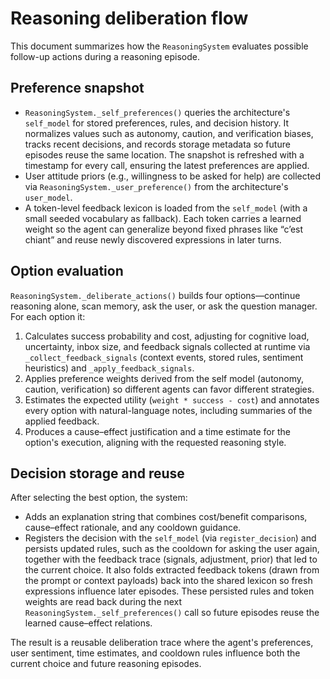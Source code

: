 # Reasoning deliberation flow

This document summarizes how the `ReasoningSystem` evaluates possible follow-up actions during a reasoning episode.

## Preference snapshot

* `ReasoningSystem._self_preferences()` queries the architecture's `self_model` for stored preferences, rules, and decision history.  It normalizes values such as autonomy, caution, and verification biases, tracks recent decisions, and records storage metadata so future episodes reuse the same location.  The snapshot is refreshed with a timestamp for every call, ensuring the latest preferences are applied.
* User attitude priors (e.g., willingness to be asked for help) are collected via `ReasoningSystem._user_preference()` from the architecture's `user_model`.
* A token-level feedback lexicon is loaded from the `self_model` (with a small seeded vocabulary as fallback).  Each token carries a learned weight so the agent can generalize beyond fixed phrases like “c’est chiant” and reuse newly discovered expressions in later turns.

## Option evaluation

`ReasoningSystem._deliberate_actions()` builds four options—continue reasoning alone, scan memory, ask the user, or ask the question manager.  For each option it:

1. Calculates success probability and cost, adjusting for cognitive load, uncertainty, inbox size, and feedback signals collected at runtime via `_collect_feedback_signals` (context events, stored rules, sentiment heuristics) and `_apply_feedback_signals`.
2. Applies preference weights derived from the self model (autonomy, caution, verification) so different agents can favor different strategies.
3. Estimates the expected utility (`weight * success - cost`) and annotates every option with natural-language notes, including summaries of the applied feedback.
4. Produces a cause–effect justification and a time estimate for the option's execution, aligning with the requested reasoning style.

## Decision storage and reuse

After selecting the best option, the system:

* Adds an explanation string that combines cost/benefit comparisons, cause–effect rationale, and any cooldown guidance.
* Registers the decision with the `self_model` (via `register_decision`) and persists updated rules, such as the cooldown for asking the user again, together with the feedback trace (signals, adjustment, prior) that led to the current choice.  It also folds extracted feedback tokens (drawn from the prompt or context payloads) back into the shared lexicon so fresh expressions influence later episodes.  These persisted rules and token weights are read back during the next `ReasoningSystem._self_preferences()` call so future episodes reuse the learned cause–effect relations.

The result is a reusable deliberation trace where the agent's preferences, user sentiment, time estimates, and cooldown rules influence both the current choice and future reasoning episodes.
